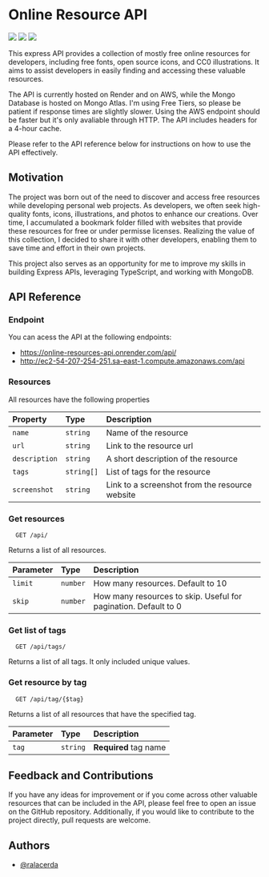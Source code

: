 # Online Resource API

<p>
  <a href="https://github.com/ralacerda/online-resources-api/blob/main/LICENSE"><img src=https://img.shields.io/badge/license-MIT-sucess /></a>
  <a href="https://stats.uptimerobot.com/Kl174uDRPq"><img src="https://img.shields.io/uptimerobot/status/m794385062-1051146f4e20cb86cc79c447" /></a>
  <a href="https://stats.uptimerobot.com/Kl174uDRPq"><img src="https://img.shields.io/uptimerobot/ratio/7/m794385062-1051146f4e20cb86cc79c447" /></a>
 </p>
 
This express API provides a collection of mostly free online resources for developers, including free fonts, open source icons, and CC0 illustrations. It aims to assist developers in easily finding and accessing these valuable resources.

The API is currently hosted on Render and on AWS, while the Mongo Database is hosted on Mongo Atlas. I'm using Free Tiers, so please be patient if response times are slightly slower. Using the AWS endpoint should be faster but it's only avaliable through HTTP. The API includes headers for a 4-hour cache.

Please refer to the API reference below for instructions on how to use the API effectively.

## Motivation

The project was born out of the need to discover and access free resources while developing personal web projects. As developers, we often seek high-quality fonts, icons, illustrations, and photos to enhance our creations. Over time, I accumulated a bookmark folder filled with websites that provide these resources for free or under permisse licenses. Realizing the value of this collection, I decided to share it with other developers, enabling them to save time and effort in their own projects.

This project also serves as an opportunity for me to improve my skills in building Express APIs, leveraging TypeScript, and working with MongoDB.

## API Reference

### Endpoint

You can acess the API at the following endpoints:

- https://online-resources-api.onrender.com/api/
- http://ec2-54-207-254-251.sa-east-1.compute.amazonaws.com/api

### Resources

All resources have the following properties

| Property      | Type       | Description                                    |
| :------------ | :--------- | :--------------------------------------------- |
| `name`        | `string`   | Name of the resource                           |
| `url `        | `string`   | Link to the resource url                       |
| `description` | `string`   | A short description of the resource            |
| `tags`        | `string[]` | List of tags for the resource                  |
| `screenshot`  | `string`   | Link to a screenshot from the resource website |

### Get resources

```
  GET /api/
```

Returns a list of all resources.

| Parameter | Type     | Description                                                     |
| :-------- | :------- | :-------------------------------------------------------------- |
| `limit`   | `number` | How many resources. Default to 10                               |
| `skip`    | `number` | How many resources to skip. Useful for pagination. Default to 0 |

### Get list of tags

```
  GET /api/tags/
```

Returns a list of all tags. It only included unique values.

### Get resource by tag

```
  GET /api/tag/{$tag}
```

Returns a list of all resources that have the specified tag.

| Parameter | Type     | Description           |
| :-------- | :------- | :-------------------- |
| `tag`     | `string` | **Required** tag name |

## Feedback and Contributions

If you have any ideas for improvement or if you come across other valuable resources that can be included in the API, please feel free to open an issue on the GitHub repository. Additionally, if you would like to contribute to the project directly, pull requests are welcome.

## Authors

- [@ralacerda](https://github.com/ralacerda)
